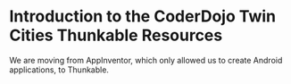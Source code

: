 # Introduction to the CoderDojo Twin Cities Thunkable Resources

We are moving from AppInventor, which only allowed us to create Android applications, to Thunkable.